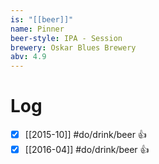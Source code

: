 ```yaml
---
is: "[[beer]]"
name: Pinner
beer-style: IPA - Session
brewery: Oskar Blues Brewery
abv: 4.9
---
```

# Log
- [x] [[2015-10]] #do/drink/beer 👍
- [x] [[2016-04]] #do/drink/beer 👍
